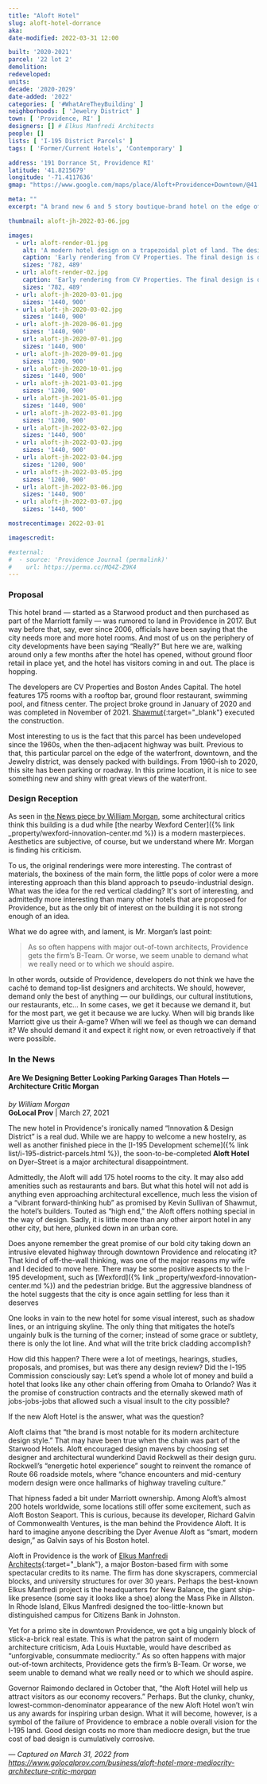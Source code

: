 ```yaml
---
title: "Aloft Hotel"
slug: aloft-hotel-dorrance
aka:
date-modified: 2022-03-31 12:00

built: '2020-2021'
parcel: '22 lot 2'
demolition:
redeveloped:
units:
decade: '2020-2029'
date-added: '2022'
categories: [ '#WhatAreTheyBuilding' ]
neighborhoods: [ 'Jewelry District' ]
town: [ 'Providence, RI' ]
designers: [] # Elkus Manfredi Architects
people: []
lists: [ 'I-195 District Parcels' ]
tags: [ 'Former/Current Hotels', 'Contemporary' ]

address: '191 Dorrance St, Providence RI'
latitude: '41.8215679'
longitude: '-71.4117636'
gmap: "https://www.google.com/maps/place/Aloft+Providence+Downtown/@41.8215679,-71.4117636,16z/data=!4m8!3m7!1s0x0:0x1496cdc9e906b837!5m2!4m1!1i2!8m2!3d41.821456!4d-71.408781"

meta: ""
excerpt: "A brand new 6 and 5 story boutique-brand hotel on the edge of the Jewelry District with views of the riverfront"

thumbnail: aloft-jh-2022-03-06.jpg

images:
  - url: aloft-render-01.jpg
    alt: 'A modern hotel design on a trapezoidal plot of land. The design is a horseshoe shape, with one wing at 7 stories and another that takes an angle turn at 6 stories. The 6 stories are clad in a red metal vertical material, while the taller wing is silvery grey. Windows are all rectangular. The ground floor is mostly plate glass commercial windows and a penthouse on the taller portion has a large open air section with a roof overhead.'
    caption: 'Early rendering from CV Properties. The final design is different than this example.'
    sizes: '782, 489'
  - url: aloft-render-02.jpg
    caption: 'Early rendering from CV Properties. The final design is different than this example.'
    sizes: '782, 489'
  - url: aloft-jh-2020-03-01.jpg
    sizes: '1440, 900'
  - url: aloft-jh-2020-03-02.jpg
    sizes: '1440, 900'
  - url: aloft-jh-2020-06-01.jpg
    sizes: '1440, 900'
  - url: aloft-jh-2020-07-01.jpg
    sizes: '1440, 900'
  - url: aloft-jh-2020-09-01.jpg
    sizes: '1200, 900'
  - url: aloft-jh-2020-10-01.jpg
    sizes: '1440, 900'
  - url: aloft-jh-2021-03-01.jpg
    sizes: '1200, 900'
  - url: aloft-jh-2021-05-01.jpg
    sizes: '1440, 900'
  - url: aloft-jh-2022-03-01.jpg
    sizes: '1200, 900'
  - url: aloft-jh-2022-03-02.jpg
    sizes: '1440, 900'
  - url: aloft-jh-2022-03-03.jpg
    sizes: '1440, 900'
  - url: aloft-jh-2022-03-04.jpg
    sizes: '1200, 900'
  - url: aloft-jh-2022-03-05.jpg
    sizes: '1200, 900'
  - url: aloft-jh-2022-03-06.jpg
    sizes: '1440, 900'
  - url: aloft-jh-2022-03-07.jpg
    sizes: '1440, 900'

mostrecentimage: 2022-03-01

imagescredit:

#external:
#  - source: 'Providence Journal (permalink)'
#    url: https://perma.cc/MQ4Z-Z9K4
---
```


### Proposal

This hotel brand — started as a Starwood product and then purchased as part of the Marriott family — was rumored to land in Providence in 2017. But way before that, say, ever since 2006, officials have been saying that the city needs more and more hotel rooms. And most of us on the periphery of city developments have been saying “Really?” But here we are, walking around only a few months after the hotel has opened, without ground floor retail in place yet, and the hotel has visitors coming in and out. The place is hopping. 

The developers are CV Properties and Boston Andes Capital. The hotel features 175 rooms with a rooftop bar, ground floor restaurant, swimming pool, and fitness center. The project broke ground in January of 2020 and was completed in November of 2021. [Shawmut](//www.shawmut.com/news/aloft-hotel-in-providence-celebrates-topping-off-milestone){:target="_blank"} executed the construction. 

Most interesting to us is the fact that this parcel has been undeveloped since the 1960s, when the then-adjacent highway was built. Previous to that, this particular parcel on the edge of the waterfront, downtown, and the Jewelry district, was densely packed with buildings. From 1960-ish to 2020, this site has been parking or roadway. In this prime location, it is nice to see something new and shiny with great views of the waterfront. 


### Design Reception

As seen in [the News piece by William Morgan](#in-the-news), some architectural critics think this building is a dud while [the nearby Wexford Center]({% link _property/wexford-innovation-center.md %}) is a modern masterpieces. Aesthetics are subjective, of course, but we understand where Mr. Morgan is finding his criticism. 

To us, the original renderings were more interesting. The contrast of materials, the boxiness of the main form, the little pops of color were a more interesting approach than this bland approach to pseudo-industrial design. What was the idea for the red vertical cladding? It's sort of interesting, and admittedly more interesting than many other hotels that are proposed for Providence, but as the only bit of interest on the building it is not strong enough of an idea. 

What we do agree with, and lament, is Mr. Morgan’s last point: 

> As so often happens with major out-of-town architects, Providence gets the firm’s B-Team. Or worse, we seem unable to demand what we really need or to which we should aspire.

In other words, outside of Providence, developers do not think we have the caché to demand top-list designers and architects. We should, however, demand only the best of anything — our buildings, our cultural institutions, our restaurants, etc… In some cases, we get it because we demand it, but for the most part, we get it because we are lucky. When will big brands like Marriott give us their A-game? When will we feel as though we can demand it? We should demand it and expect it right now, or even retroactively if that were possible. 


### In the News

#### Are We Designing Better Looking Parking Garages Than Hotels — Architecture Critic Morgan

_by William Morgan_  
**GoLocal Prov** | March 27, 2021

The new hotel in Providence's ironically named “Innovation & Design District” is a real dud. While we are happy to welcome a new hostelry, as well as another finished piece in the [I-195 Development scheme]({% link list/i-195-district-parcels.html %}), the soon-to-be-completed **Aloft Hotel** on Dyer–Street is a major architectural disappointment.

Admittedly, the Aloft will add 175 hotel rooms to the city. It may also add amenities such as restaurants and bars. But what this hotel will not add is anything even approaching architectural excellence, much less the vision of a “vibrant forward-thinking hub” as promised by Kevin Sullivan of Shawmut, the hotel’s builders. Touted as “high end,” the Aloft offers nothing special in the way of design. Sadly, it is little more than any other airport hotel in any other city, but here, plunked down in an urban core.

Does anyone remember the great promise of our bold city taking down an intrusive elevated highway through downtown Providence and relocating it? That kind of off-the-wall thinking, was one of the major reasons my wife and I decided to move here. There may be some positive aspects to the I-195 development, such as [Wexford]({% link _property/wexford-innovation-center.md %}) and the pedestrian bridge. But the aggressive blandness of the hotel suggests that the city is once again settling for less than it deserves

One looks in vain to the new hotel for some visual interest, such as shadow lines, or an intriguing skyline. The only thing that mitigates the hotel’s ungainly bulk is the turning of the corner; instead of some grace or subtlety, there is only the lot line. And what will the trite brick cladding accomplish?

How did this happen? There were a lot of meetings, hearings, studies, proposals, and promises, but was there any design review? Did the I-195 Commission consciously say: Let’s spend a whole lot of money and build a hotel that looks like any other chain offering from Omaha to Orlando? Was it the promise of construction contracts and the eternally skewed math of jobs-jobs-jobs that allowed such a visual insult to the city possible?  

If the new Aloft Hotel is the answer, what was the question?

Aloft claims that “the brand is most notable for its modern architecture design style.” That may have been true when the chain was part of the Starwood Hotels. Aloft encouraged design mavens by choosing set designer and architectural wunderkind David Rockwell as their design guru. Rockwell’s “energetic hotel experience” sought to reinvent the romance of Route 66 roadside motels, where “chance encounters and mid-century modern design were once hallmarks of highway traveling culture.”

That hipness faded a bit under Marriott ownership. Among Aloft’s almost 200 hotels worldwide, some locations still offer some excitement, such as Aloft Boston Seaport. This is curious, because its developer, Richard Galvin of Commonwealth Ventures, is the man behind the Providence Aloft. It is hard to imagine anyone describing the Dyer Avenue Aloft as “smart, modern design,” as Galvin says of his Boston hotel.

Aloft in Providence is the work of [Elkus Manfredi Architects](//www.elkus-manfredi.com){:target="_blank"}, a major Boston-based firm with some spectacular credits to its name. The firm has done skyscrapers, commercial blocks, and university structures for over 30 years. Perhaps the best-known Elkus Manfredi project is the headquarters for New Balance, the giant ship-like presence (some say it looks like a shoe) along the Mass Pike in Allston. In Rhode Island, Elkus Manfredi designed the too-little-known but distinguished campus for Citizens Bank in Johnston.

Yet for a primo site in downtown Providence, we got a big ungainly block of stick-a-brick real estate. This is what the patron saint of modern architecture criticism, Ada Louis Huxtable, would have described as “unforgivable, consummate mediocrity.” As so often happens with major out-of-town architects, Providence gets the firm’s B-Team. Or worse, we seem unable to demand what we really need or to which we should aspire.

Governor Raimondo declared in October that, “the Aloft Hotel will help us attract visitors as our economy recovers.” Perhaps. But the clunky, chunky, lowest-common-denominator appearance of the new Aloft Hotel won’t win us any awards for inspiring urban design. What it will become, however, is a symbol of the failure of Providence to embrace a noble overall vision for the I-195 land. Good design costs no more than mediocre design, but the true cost of bad design is cumulatively corrosive.

_— Captured on March 31, 2022 from https://www.golocalprov.com/business/aloft-hotel-more-mediocrity-architecture-critic-morgan_

